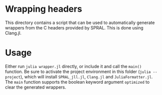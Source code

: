 # Wrapping headers

This directory contains a script that can be used to automatically generate wrappers from the C headers provided by SPRAL.
This is done using Clang.jl.

# Usage

Either run `julia wrapper.jl` directly, or include it and call the `main()` function.
Be sure to activate the project environment in this folder (`julia --project`), which will install `SPRAL_jll.jl`, `Clang.jl` and `JuliaFormatter.jl`.
The `main` function supports the boolean keyword argument `optimized` to clear the generated wrappers.
